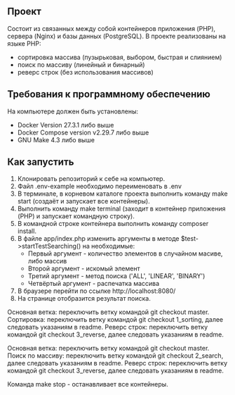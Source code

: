 ## Проект
Состоит из связанных между собой контейнеров приложения (PHP), сервера (Nginx) и базы данных (PostgreSQL).
В проекте реализованы на языке PHP:
- сортировка массива (пузырьковая, выбором, быстрая и слиянием)
- поиск по массиву (линейный и бинарный)
- реверс строк (без использования массивов)

## Требования к программному обеспечению
На компьютере должен быть установлены:
- Docker Version 27.3.1 либо выше
- Docker Compose version v2.29.7 либо выше
- GNU Make 4.3 либо выше  

## Как запустить
1) Клонировать репозиторий к себе на компьютер.
2) Файл .env-example необходимо переименовать в .env
3) В терминале, в корневом каталоге проекта выполнить команду make start (создаёт и запускает все контейнеры).
4) Выполнить команду make terminal (заходит в контейнер приложения (PHP) и запускает командную строку).
5) В командной строке контейнера выполнить команду composer install.
6) В файле app/index.php изменить аргументы в методе $test->startTestSearching() на необходимые:
   - Первый аргумент - количество элементов в случайном масиве, либо массив
   - Второй аргумент - искомый элемент
   - Третий аргумент - метод поиска ('ALL', 'LINEAR', 'BINARY')
   - Четвёртый аргумент - распечатка массива
7) В браузере перейти по ссылке http://localhost:8080/ 
8) На странице отобразится результат поиска.

Основная ветка: переключить ветку командой git checkout master.
Сортировка: переключить ветку командой git checkout 1_sorting, далее следовать указаниям в readme.
Реверс строк: переключить ветку командой git checkout 3_reverse, далее следовать указаниям в readme.

Основная ветка: переключить ветку командой git checkout master.
Поиск по массиву: переключить ветку командой git checkout 2_search, далее следовать указаниям в readme.
Реверс строк: переключить ветку командой git checkout 3_reverse, далее следовать указаниям в readme.

Команда make stop - останавливает все контейнеры.